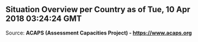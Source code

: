 ## Situation Overview per Country as of Tue, 10 Apr 2018 03:24:24 GMT

Source: **ACAPS (Assessment Capacities Project) - https://www.acaps.org**